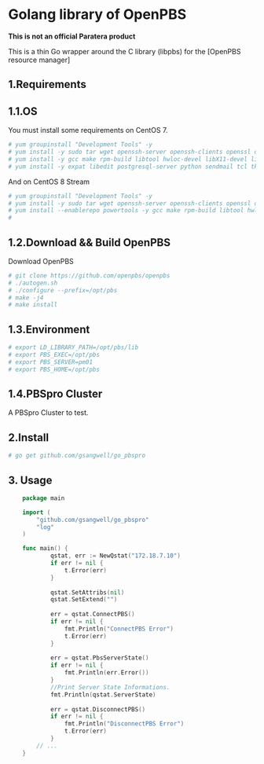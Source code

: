 # Golang library of OpenPBS

**This is not an official Paratera product**

This is a thin Go wrapper around the C library (libpbs) for the [OpenPBS resource manager]

## 1.Requirements

## 1.1.OS

You must install some requirements on CentOS 7.

```bash
# yum groupinstall "Development Tools" -y
# yum install -y sudo tar wget openssh-server openssh-clients openssl openssl-devel
# yum install -y gcc make rpm-build libtool hwloc-devel libX11-devel libXt-devel libedit-devel libical-devel ncurses-devel perl postgresql-devel python-devel tcl-devel tk-devel swig expat-devel libXext libXft autoconf automake
# yum install -y expat libedit postgresql-server python sendmail tcl tk libical
```

And on CentOS 8 Stream

```bash
# yum groupinstall "Development Tools" -y
# yum install -y sudo tar wget openssh-server openssh-clients openssl openssl-devel
# yum install --enablerepo powertools -y gcc make rpm-build libtool hwloc-devel libX11-devel libXt-devel libedit-devel libical-devel ncurses-devel perl postgresql-devel python3-devel tcl-devel tk-devel swig expat-devel libXext libXft autoconf automake
#
```

## 1.2.Download && Build OpenPBS

Download OpenPBS

```bash
# git clone https://github.com/openpbs/openpbs
# ./autogen.sh
# ./configure --prefix=/opt/pbs
# make -j4
# make install
```

## 1.3.Environment

```bash
# export LD_LIBRARY_PATH=/opt/pbs/lib
# export PBS_EXEC=/opt/pbs
# export PBS_SERVER=pm01
# export PBS_HOME=/opt/pbs
```

## 1.4.PBSpro Cluster

A PBSpro Cluster to test.


## 2.Install

```bash
# go get github.com/gsangwell/go_pbspro
```

## 3. Usage

```go
    package main

    import (
        "github.com/gsangwell/go_pbspro"
        "log"
    )

    func main() {
            qstat, err := NewQstat("172.18.7.10")
        	if err != nil {
        		t.Error(err)
        	}
        
        	qstat.SetAttribs(nil)
        	qstat.SetExtend("")
        
        	err = qstat.ConnectPBS()
        	if err != nil {
        		fmt.Println("ConnectPBS Error")
        		t.Error(err)
        	}
        
        	err = qstat.PbsServerState()
        	if err != nil {
        		fmt.Println(err.Error())
        	}
        	//Print Server State Informations.
        	fmt.Println(qstat.ServerState)
        
        	err = qstat.DisconnectPBS()
        	if err != nil {
        		fmt.Println("DisconnectPBS Error")
        		t.Error(err)
            }
        // ...
    }
```
